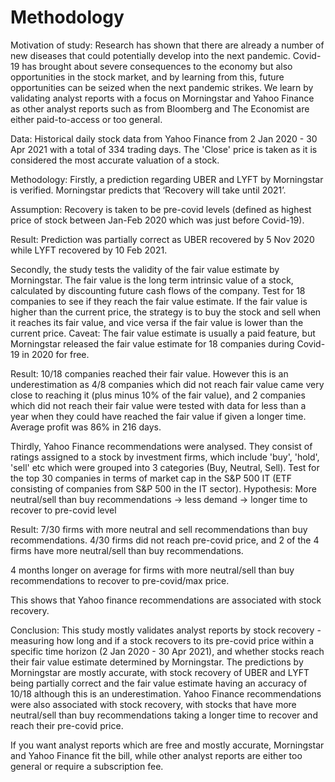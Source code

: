 # Methodology

Motivation of study:
Research has shown that there are already a number of new diseases that could potentially develop into the next pandemic. Covid-19 has brought about severe consequences to the economy but also opportunities in the stock market, and by learning from this, future opportunities can be seized when the next pandemic strikes. We learn by validating analyst reports with a focus on Morningstar and Yahoo Finance as other analyst reports such as from Bloomberg and The Economist are either paid-to-access or too general.  

Data: 
Historical daily stock data from Yahoo Finance from 2 Jan 2020 - 30 Apr 2021 with a total of 334 trading days. The 'Close' price is taken as it is considered the most accurate valuation of a stock.  

Methodology:
Firstly, a prediction regarding UBER and LYFT by Morningstar is verified. Morningstar predicts that ‘Recovery will take until 2021’.

Assumption: Recovery is taken to be pre-covid levels (defined as highest price of stock between Jan-Feb 2020 which was just before Covid-19).

Result: Prediction was partially correct as UBER recovered by 5 Nov 2020 while LYFT recovered by 10 Feb 2021.

Secondly, the study tests the validity of the fair value estimate by Morningstar. The fair value is the long term intrinsic value of a stock, calculated by discounting future cash flows of the company. Test for 18 companies to see if they reach the fair value estimate. If the fair value is higher than the current price, the strategy is to buy the stock and sell when it reaches its fair value, and vice versa if the fair value is lower than the current price. 
Caveat: The fair value estimate is usually a paid feature, but Morningstar released the fair value estimate for 18 companies during Covid-19 in 2020 for free. 

Result: 10/18 companies reached their fair value. However this is an underestimation as 4/8 companies which did not reach fair value came very close to reaching it (plus minus 10% of the fair value), and 2 companies which did not reach their fair value were tested with data for less than a year when they could have reached the fair value if given a longer time. 
Average profit was 86% in 216 days.

Thirdly, Yahoo Finance recommendations were analysed. They consist of ratings assigned to a stock by investment firms, which include 'buy', 'hold', 'sell' etc which were grouped into 3 categories (Buy, Neutral, Sell). Test for the top 30 companies in terms of market cap in the S&P 500 IT (ETF consisting of companies from S&P 500 in the IT sector). 
Hypothesis: More neutral/sell than buy recommendations → less demand → longer time to recover to pre-covid level

Result: 7/30 firms with more neutral and sell recommendations than buy recommendations. 4/30 firms did not reach pre-covid price, and 2 of the 4 firms have more neutral/sell than buy recommendations. 

4 months longer on average for firms with more neutral/sell than buy recommendations to recover to pre-covid/max price. 

This shows that Yahoo finance recommendations are associated with stock recovery. 


Conclusion:
This study mostly validates analyst reports by stock recovery - measuring how long and if a stock recovers to its pre-covid price within a specific time horizon (2 Jan 2020 - 30 Apr 2021), and whether stocks reach their fair value estimate determined by Morningstar. 
The predictions by Morningstar are mostly accurate, with stock recovery of UBER and LYFT being partially correct and the fair value estimate having an accuracy of 10/18 although this is an underestimation. Yahoo Finance recommendations were also associated with stock recovery, with stocks that have more neutral/sell than buy recommendations taking a longer time to recover and reach their pre-covid price.

If you want analyst reports which are free and mostly accurate, Morningstar and Yahoo Finance fit the bill, while other analyst reports are either too general or require a subscription fee. 
